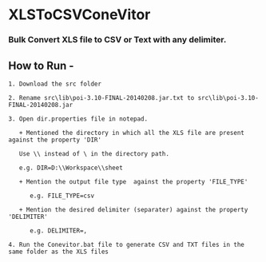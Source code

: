 XLSToCSVConeVitor
=================

### Bulk Convert XLS file to CSV or Text with any delimiter. 


How to Run - 
----
````
1. Download the src folder

2. Rename src\lib\poi-3.10-FINAL-20140208.jar.txt to src\lib\poi-3.10-FINAL-20140208.jar

3. Open dir.properties file in notepad.

   + Mentioned the directory in which all the XLS file are present against the property 'DIR'
   
   Use \\ instead of \ in the directory path. 
   
   e.g. DIR=D:\\Workspace\\sheet

   + Mention the output file type  against the property 'FILE_TYPE'
      
      e.g. FILE_TYPE=csv 

   + Mention the desired delimiter (separater) against the property 'DELIMITER'
   
      e.g. DELIMITER=,

4. Run the Conevitor.bat file to generate CSV and TXT files in the same folder as the XLS files
````
